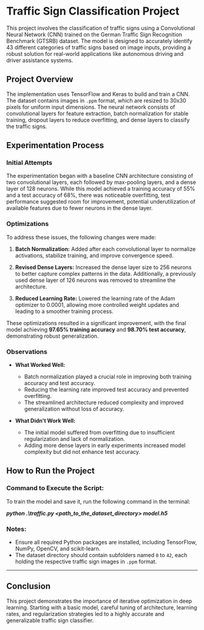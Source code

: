 # Traffic Sign Classification Project

This project involves the classification of traffic signs using a Convolutional Neural Network (CNN) trained on the German Traffic Sign Recognition Benchmark (GTSRB)
dataset. The model is designed to accurately identify 43 different categories of traffic signs based on image inputs, providing a robust solution for 
real-world applications like autonomous driving and driver assistance systems.

## Project Overview

The implementation uses TensorFlow and Keras to build and train a CNN. The dataset contains images in `.ppm` format, which are resized to 30x30 pixels for uniform input dimensions. 
The neural network consists of convolutional layers for feature extraction, batch normalization for stable training, dropout layers to reduce overfitting, and dense layers to classify the traffic signs.

## Experimentation Process

### Initial Attempts

The experimentation began with a baseline CNN architecture consisting of two convolutional layers, each followed by max-pooling layers, and a dense layer of 128 neurons. While this model achieved a training accuracy of 55% and a test accuracy of 68%, there was noticeable overfitting, test performance suggested room for improvement, potential underutilization of available features due to fewer neurons in the dense layer.

### Optimizations

To address these issues, the following changes were made:

1. **Batch Normalization:** Added after each convolutional layer to normalize activations, stabilize training, and improve convergence speed. 
   
2. **Revised Dense Layers:** Increased the dense layer size to 256 neurons to better capture complex patterns in the data. Additionally, a previously used dense layer of 126 neurons was removed to streamline the architecture.

3. **Reduced Learning Rate:** Lowered the learning rate of the Adam optimizer to 0.0001, allowing more controlled weight updates and leading to a smoother training process.

These optimizations resulted in a significant improvement, with the final model achieving **97.65% training accuracy** and **98.70% test accuracy**, demonstrating robust generalization.

### Observations

- **What Worked Well:** 
   - Batch normalization played a crucial role in improving both training accuracy and test accuracy.
   - Reducing the learning rate improved test accuracy and prevented overfitting.
   - The streamlined architecture reduced complexity and improved generalization without loss of accuracy.

- **What Didn’t Work Well:**
   - The initial model suffered from overfitting due to insufficient regularization and lack of normalization.
   - Adding more dense layers in early experiments increased model complexity but did not enhance test accuracy.
     
## How to Run the Project

### Command to Execute the Script:

To train the model and save it, run the following command in the terminal:

***python .\traffic.py <path_to_the_dataset_directory> model.h5***


### Notes:
- Ensure all required Python packages are installed, including TensorFlow, NumPy, OpenCV, and scikit-learn.
- The dataset directory should contain subfolders named `0` to `42`, each holding the respective traffic sign images in `.ppm` format.

---

## Conclusion

This project demonstrates the importance of iterative optimization in deep learning. Starting with a basic model, careful tuning of architecture, learning rates, and regularization strategies led to a highly accurate and generalizable traffic sign classifier.
